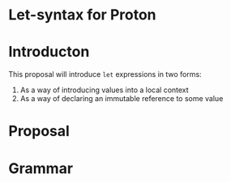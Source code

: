 # Let-syntax for Proton

Introducton
===========

This proposal will introduce `let` expressions in two forms:

1. As a way of introducing values into a local context
2. As a way of declaring an immutable reference to some value

Proposal
========

Grammar
=======
